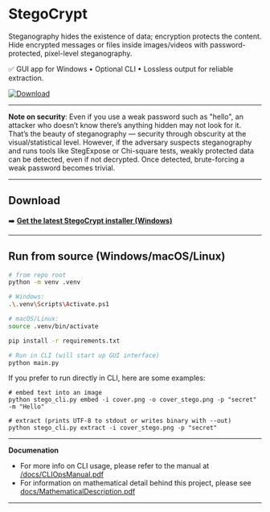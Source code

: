 # StegoCrypt

Steganography hides the existence of data; encryption protects the content. Hide encrypted messages or files inside images/videos with password-protected, pixel-level steganography. 

✅ GUI app for Windows • Optional CLI • Lossless output for reliable extraction.

[![Download](https://img.shields.io/github/v/release/Madmartigan1/stegocrypt?label=Download%20Installer)](../../releases/latest)
  
---

**Note on security**: Even if you use a weak password such as "hello", an attacker who doesn’t know there’s anything hidden may not look for it. That’s the beauty of steganography — security through obscurity at the visual/statistical level.
However, if the adversary suspects steganography and runs tools like StegExpose or Chi-square tests, weakly protected data can be detected, even if not decrypted. Once detected, brute-forcing a weak password becomes trivial.

---

## Download

➡️ **[Get the latest StegoCrypt installer (Windows)](../../releases/latest)**

---

## Run from source (Windows/macOS/Linux)

```bash
# from repo root
python -m venv .venv

# Windows:
.\.venv\Scripts\Activate.ps1

# macOS/Linux:
source .venv/bin/activate

pip install -r requirements.txt

# Run in CLI (will start up GUI interface)
python main.py
```

If you prefer to run directly in CLI, here are some examples:
```
# embed text into an image
python stego_cli.py embed -i cover.png -o cover_stego.png -p "secret" -m "Hello"

# extract (prints UTF-8 to stdout or writes binary with --out)
python stego_cli.py extract -i cover_stego.png -p "secret"
```

---

**Documenation**
- For more info on CLI usage, please refer to the manual at [/docs/CLIOpsManual.pdf](/docs/CLIOpsManual.pdf)
- For information on mathematical detail behind this project, please see [docs/MathematicalDescription.pdf](docs/MathematicalDescription.pdf)

---
